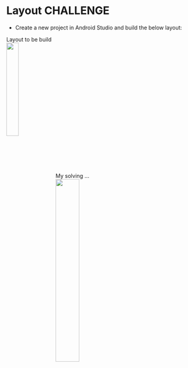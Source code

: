 # Layout CHALLENGE

* Create a new project in Android Studio and build the below layout:

Layout to be build
<br>
<a href="url"><img src="https://raw.githubusercontent.com/babarusicristian/AndroidDeveloperFundamentals/master/CourseTasks/Module2/LayoutChallenge/w2_cc_1.jpg" align="left" height="25%" width="25%" ></a>
<br>
<br>
<br>
<br>
<br>
<br>
<br>
<br>
<br>
<br>
<br>
<br>
<br>
<br>
<br>
<br>
<br>
<br>
<br>
<br>
My solving ...
<br>
<a href="url"><img src="https://raw.githubusercontent.com/babarusicristian/AndroidDeveloperFundamentals/master/CourseTasks/Module2/LayoutChallenge/lc.png" align="left" height="35%" width="35%" ></a>
